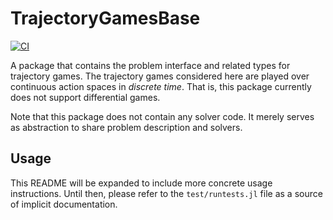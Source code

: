 # TrajectoryGamesBase

[![CI](https://github.com/lassepe/TrajectoryGamesBase.jl/actions/workflows/ci.yml/badge.svg)](https://github.com/lassepe/TrajectoryGamesBase.jl/actions/workflows/ci.yml)

A package that contains the problem interface and related types for trajectory games. The trajectory games considered here are played over continuous action spaces in *discrete time*. That is, this package currently does not support differential games.

Note that this package does not contain any solver code. It merely serves as abstraction to share problem description and solvers.

## Usage

This README will be expanded to include more concrete usage instructions. Until then, please refer to the `test/runtests.jl` file as a source of implicit documentation.
